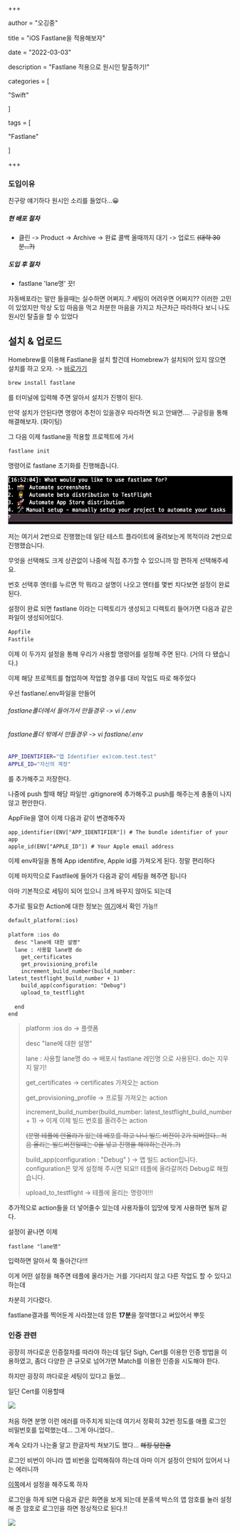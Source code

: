 +++

author = "오깅중"

title = "iOS Fastlane을 적용해보자"

date = "2022-03-03"

description = "Fastlane 적용으로 원시인 탈출하기!"

categories = [  

 "Swift"

]

tags = [

 "Fastlane"

]

+++

### 도입이유

친구랑 얘기하다 원시인 소리를 들었다...😀

##### 현 배포 절차

- 클린 -> Product -> Archive -> 완료 콜백 올때까지 대기 -> 업로드 ~~(대략 30분...?)~~

##### 도입 후 절차

- fastlane 'lane명' 끗!

자동배포라는 말만 들을때는 실수하면 어쩌지..? 세팅이 어려우면 어쩌지?? 이러한 고민이 있었지만 막상 도입 마음을 먹고 차분한 마음을 가지고 차근차근 따라하다 보니 나도 원시인 탈출을 할 수 있었다

## 설치 & 업로드

Homebrew를 이용해 Fastlane을 설치 할건데 Homebrew가 설치되어 있지 않으면 설치를 하고 오자. -> [바로가기](https://brew.sh/index_ko)

``` bash
brew install fastlane
```

를 터미널에 입력해 주면 알아서 설치가 진행이 된다.

만약 설치가 안된다면 명령어 추천이 있을경우 따라하면 되고 안돼면.... 구글링을 통해 해결해보자. (화이팅)



그 다음 이제 fastlane을 적용할 프로젝트에 가서

```bash
fastlane init
```

명령어로 fastlane 초기화를 진행해줍니다.

![](fastlane.png)

저는 여기서 2번으로 진행했는데 일단 테스트 플라이트에 올려보는게 목적이라 2번으로 진행했습니다.

무엇을 선택해도 크게 상관없이 나중에 직접 추가할 수 있으니까 맘 편하게 선택해주세요.

번호 선택후 엔터를 누르면 막 뭐라고 설명이 나오고 엔터를 몇번 치다보면 설정이 완료 된다.

설정이 완료 되면 fastlane 이라는 디렉토리가 생성되고 디렉토리 들어가면 다음과 같은 파일이 생성되어있다.

```bash
Appfile
Fastfile
```

이제 이 두가지 설정을 통해 우리가 사용할 명령어를 설정해 주면 된다. (거의 다 됐습니다.)

이제 해당 프로젝트를 협업하며 작업할 경우를 대비 작업도 따로 해주었다

우선 fastlane/.env파일을 만들어 

###### fastlane폴더에서 들어가서 만들경우 -> vi /.env

###### fastlane폴더 밖에서 만들경우 -> vi fastlane/.env



```bash
APP_IDENTIFIER="앱 Identifier ex)com.test.test"
APPLE_ID="자신의 계정"
```

를 추가해주고 저장한다.

나중에 push 할때 해당 파일만 .gitignore에 추가해주고 push를 해주는게 충돌이 나지 않고 편안한다.



AppFile을 열어 이제 다음과 같이 변경해주자

```text
app_identifier(ENV["APP_IDENTIFIER"]) # The bundle identifier of your app
apple_id(ENV["APPLE_ID"]) # Your Apple email address
```

이제 env파일을 통해 App identifire, Apple id를 가져오게 된다. 정말 편리하다

이제 마지막으로 Fastfile에 들어가 다음과 같이 세팅을 해주면 됩니다

아마 기본적으로 세팅이 되어 있으니 크게 바꾸지 않아도 되는데

추가로 필요한 Action에 대한 정보는 [여기](https://docs.fastlane.tools/actions/)에서 확인 가능!!

```text
default_platform(:ios)

platform :ios do
  desc "lane에 대한 설명"
  lane : 사용할 lane명 do
	get_certificates 
	get_provisioning_profile
	increment_build_number(build_number: latest_testflight_build_number + 1)
	build_app(configuration: "Debug")
	upload_to_testflight

  end
end
```

> platform :ios do -> 플랫폼
>
> desc "lane에 대한 설명"
>
> lane : 사용할 lane명 do -> 배포시 fastlane 레인명 으로 사용된다. do는 지우지 말기!
>
> get_certificates -> certificates 가져오는 action
>
> get_provisioning_profile -> 프로필 가져오는 action
>
> increment_build_number(build_number: latest_testflight_build_number + 1) -> 이게 이제 빌드 번호를 올려주는 action
>
> ~~(분명 테플에 안올라가 있는데 배포를 하고 나니 빌드 버전이 2가 되버렸다.. 처음 올리는 빌드버전일때는 0을 넣고 진행을 해야하는건가..?)~~
>
> build_app(configuration : "Debug" ) -> 앱 빌드 action입니다. configuration은 맞게 설정해 주시면 되요!! 테플에 올라갈꺼라 Debug로 해줬습니다.
>
> upload_to_testflight -> 테플에 올리는 명령어!!!

추가적으로 action들을 더 넣어줄수 있는데 사용자들이 입맛에 맞게 사용하면 될꺼 같다.



설정이 끝나면 이제

```text
fastlane "lane명"
```

입력하면 알아서 쭉 돌아간다!!!

이게 어떤 설정을 해주면 테플에 올라가는 거를 기다리지 않고 다른 작업도 할 수 있다고 하는데 

차분히 기다렸다. 

fastlane결과를 찍어둔게 사라졌는데 암튼 **17분**을 절약했다고 써있어서 뿌듯



### 인증 관련

굉장히 까다로운 인증절차를 따라야 하는데 일단 Sigh, Cert를 이용한 인증 방법을 이용하였고, 좀더 다양한 큰 규모로 넘어가면 Match를 이용한 인증을 시도해야 한다.

하지만 굉장히 까다로운 세팅이 있다고 들었...

일단 Cert를 이용할때 

![](fastlane_error.png)

처음 하면 분명 이런 에러를 마주치게 되는데 여기서 정확히 32번 정도를 애플 로그인 비밀번호를 입력했는데... 그게 아니었다..

계속 오타가 나는줄 알고 한글자씩 쳐보기도 했다... ~~해킹 당한줄~~

로그인 비번이 아니라 앱 비번을 입력해줘야 하는데 아마 이거 설정이 안되어 있어서 나는 에러니까

[이쪽](https://appleid.apple.com/)에서 설정을 해주도록 하자



로그인을 하게 되면 다음과 같은 화면을 보게 되는데 분홍색 박스의 앱 암호를 눌러 설정해 준 암호로 로그인을 하면 정상적으로 된다.!!

![](appid.png)
